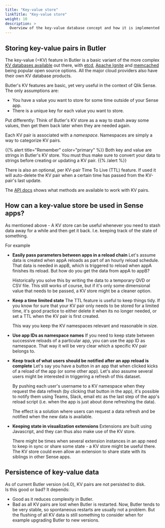 ```yaml
---
title: "Key-value store"
linkTitle: "Key-value store"
weight: 10
description: >
  Overview of the key-value database concept and how it is implemented in Butler.
---
```


## Storing key-value pairs in Butler

The key-value (=KV) feature in Butler is a basic variant of the more complex [KV databases available](https://en.wikipedia.org/wiki/Key%E2%80%93value_database) out there, with [etcd](https://etcd.io/), [Apache Ignite](https://ignite.apache.org/) and [memcached](https://memcached.org/) being popular open source options. All the major cloud providers also have their own KV database products.

Butler's KV features are basic, yet very useful in the context of Qlik Sense. The only assumptions are:

- You have a value you want to store for some time outside of your Sense app.
- There is a unique key for each value you want to store.

Put differently: Think of Butler's KV store as a way to stash away some values, then get them back later when they are needed again.

Each KV pair is associated with a _namespace_. Namespaces are simply a way to categorize KV pairs.

{{% alert title="Remember" color="primary" %}}
Both key and value are strings in Butler's KV store. You must thus make sure to convert your data to strings before creating or updating a KV pair.
{{% /alert %}}

There is also an optional, per KV-pair Time To Live (TTL) feature. If used it will auto-delete the KV pair when a certain time has passed from the KV-pair's last update.

The [API docs](/docs/reference/rest-api-1/) shows what methods are available to work with KV pairs.

## How can a key-value store be used in Sense apps?

As mentioned above - A KV store can be useful whenever you need to stash data away for a while and then get it back. I.e. keeping track of the state of something.

For example

- **Easily pass parameters between apps in a reload chain**
  Let's assume data is created when appA reloads as part of an hourly reload schedule. That data is needed in appB, which is triggered to reload when appA finishes its reload. But how do you get the data from appA to appB?

  Historically you solve this by writing the data to a temporary QVD or CSV file. This still works of course, but if it's only some dimensional value that needs to be passed, a KV store might be a cleaner option.

- **Keep a time limited state**
  The TTL feature is useful to keep things tidy. If you know for sure that your KV pair only needs to be stored for a limited time, it's good practice to either delete it when its no longer needed, or set a TTL when the KV pair is first created.

  This way you keep the KV namespaces relevant and reasonable in size.

- **Use app IDs as namespace names**
  If you need to keep state between successive reloads of a particular app, you can use the app ID as namespace. That way it will be very clear which a specific KV pair belongs to.

- **Keep track of what users should be notified after an app reload is complete**
  Let's say you have a button in an app that when clicked kicks of a reload of the app (or some other app).
  Let's also assume several users might be interested in triggering a refresh of this dataset.

  By pushing each user's username to a KV namespace when they request the data refresh (by clicking that button in the app), it's possible to notify them using Teams, Slack, email etc as the last step of the app's reload script (i.e. when the app
  is just about done refreshing the data).

  The effect is a solution where users can request a data refresh and be notified when the new data is available.

- **Keeping state in visualization extensions**
  Extensions are built using Javascript, and they can thus also make use of the KV store.

  There might be times when several extension instances in an app need to keep in sync or share some state - a KV store might be useful there.  
  The KV store could even allow an extension to share state with its siblings in other Sense apps.

## Persistence of key-value data

As of current Butler version (v4.0), KV pairs are not persisted to disk.  
Is this good or bad? It depends:

- Good as it reduces complexity in Butler.
- Bad as all KV pairs are lost when Butler is restarted. Now, Butler tends to be very stable, so spontaneous restarts are usually not a problem. But the flushing of all KV data is still something to consider when for example upgrading Butler to new versions.
